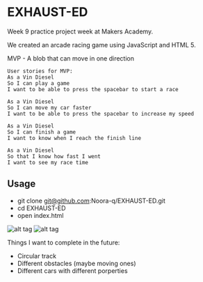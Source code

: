 # EXHAUST-ED

Week 9 practice project week at Makers Academy.

We created an arcade racing game using JavaScript and HTML 5.

MVP -  A blob that can move in one direction

```
User stories for MVP:
As a Vin Diesel
So I can play a game
I want to be able to press the spacebar to start a race

As a Vin Diesel
So I can move my car faster
I want to be able to press the spacebar to increase my speed

As a Vin Diesel
So I can finish a game
I want to know when I reach the finish line

As a Vin Diesel
So that I know how fast I went
I want to see my race time
```

Usage
-----
- git clone git@github.com:Noora-q/EXHAUST-ED.git
- cd EXHAUST-ED
- open index.html

![alt tag](https://github.com/Noora-q/EXHAUST-ED/blob/master/Screen%20Shot%202017-04-13%20at%2016.33.39.png)
![alt tag](https://github.com/Noora-q/EXHAUST-ED/blob/master/Screen%20Shot%202017-04-16%20at%2016.39.47.png)

Things I want to complete in the future:
- Circular track
- Different obstacles (maybe moving ones)
- Different cars with different porperties
